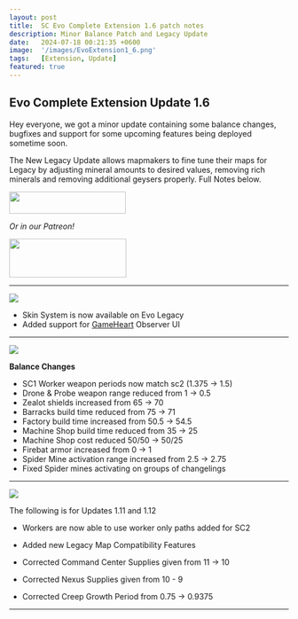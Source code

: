 ```yaml
---
layout: post
title:  SC Evo Complete Extension 1.6 patch notes
description: Minor Balance Patch and Legacy Update
date:   2024-07-18 00:21:35 +0600
image:  '/images/EvoExtension1_6.png'
tags:   [Extension, Update]
featured: true
---
```


## Evo Complete Extension Update 1.6

Hey everyone, we got a minor update containing some balance changes, bugfixes and support for some upcoming features being deployed sometime soon.

The New Legacy Update allows mapmakers to fine tune their maps for Legacy by adjusting mineral amounts to desired values, removing rich minerals and removing additional geysers properly. Full Notes below.

<a href="https://paypal.me/KopruluKat/"><img src="{{site.baseurl}}/images/blue.png" width="210" height="40"></a> 

*Or in our Patreon!*

<a href="https://www.patreon.com/TeamKopruluSC2"><img src="{{site.baseurl}}/images/becomeAPatronBanner.png" width="211" height="70"></a> 

***

![]({{site.baseurl}}/images/Divider_CoreMods.png)

- Skin System is now available on Evo Legacy
- Added support for [GameHeart](https://ahli.github.io/Galaxy-Observer-UI/#/gameheart/v3/changelog) Observer UI

***

![]({{site.baseurl}}/images/Divider_Extension.png)

**Balance Changes**

- SC1 Worker weapon periods now match sc2 (1.375 -> 1.5)
- Drone & Probe weapon range reduced from 1 -> 0.5
- Zealot shields increased from 65 -> 70
- Barracks build time reduced from 75 -> 71
- Factory build time increased from 50.5 -> 54.5
- Machine Shop build time reduced from 35 -> 25
- Machine Shop cost reduced 50/50 -> 50/25
- Firebat armor increased from 0 -> 1
- Spider Mine activation range increased from 2.5 -> 2.75
- Fixed Spider mines activating on groups of changelings

***

![]({{site.baseurl}}/images/Divider_Legacy.png)

The following is for Updates 1.11 and 1.12

- Workers are now able to use worker only paths added for SC2
- Added new Legacy Map Compatibility Features

- Corrected Command Center Supplies given from 11 -> 10
- Corrected Nexus Supplies given from 10 - 9
- Corrected Creep Growth Period from 0.75 -> 0.9375

***